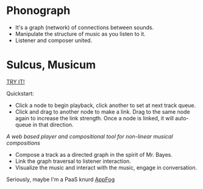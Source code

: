 Phonograph
========

- It's a graph (network) of connections between sounds. 
- Manipulate the structure of music as you listen to it. 
- Listener and composer united.


Sulcus, Musicum
========

[TRY IT!](http://phonograph.aws.af.cm/)

Quickstart:

 - Click a node to begin playback, click another to set at next track queue.
 - Click and drag to another node to make a link. Drag to the same node again to
   increase the link strength. Once a node is linked, it will auto-queue in that
   direction.

*A web based player and compositional tool for non-linear musical compositions*

  - Compose a track as a directed graph in the spirit of Mr. Bayes.
  - Link the graph traversal to listener interaction.
  - Visualize the music and interact with the music, engage in conversation.


Seriously, maybe I'm a PaaS knurd
[AppFog](https://www.appfog.com/)


